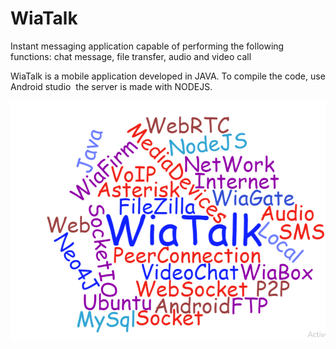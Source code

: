 # WiaTalk
Instant messaging application capable of performing the following functions: chat message, file transfer, audio and video call 

WiaTalk is a mobile application developed in JAVA.
To compile the code, use Android studio
 the server is made with NODEJS.

![Alt text](Cloud_image_WiaTalk.PNG)
